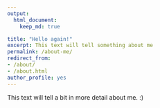 ```yaml
---
output: 
  html_document:
    keep_md: true

title: "Hello again!"
excerpt: This text will tell something about me
permalink: /about-me/
redirect_from:
- /about/
- /about.html
author_profile: yes
---
```


This text will tell a bit in more detail about me. :)


